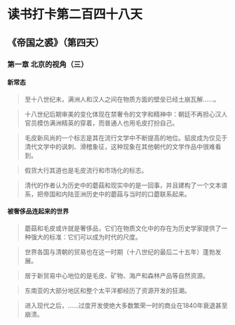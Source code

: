读书打卡第二百四十八天
===

《帝国之裘》（第四天）
---

### 第一章 北京的视角（三）

#### 新常态

> 至十八世纪末，满洲人和汉人之间在物质方面的壁垒已经土崩瓦解……。

> 十八世纪后期审美的变化体现在禁奢令的文字和精神中：朝廷不再担心汉人官员模仿满洲精英的穿着，而普通人也用毛皮打扮自己。

> 毛皮新风尚的一个标志是其在流行文学中不断提高的地位。貂皮成为仅见于清代文学中的讽刺、滑稽象征，这种现象在其他朝代的文学作品中很难看到。

> 假货大行其道也是毛皮流行和市场化的标志。

> 清代的作者认为历史中的蘑菇和现实中的是一回事，并且建构了一个文本谱系，把帝国和内陆亚洲历史中的蘑菇与当时的口蘑联系起来。

#### 被奢侈品连起来的世界

> 蘑菇和毛皮或许就是奢侈品，它们在物质文化中的存在为历史学家提供了一种强大的标准：它们可以成为时代的尺度。

> 世界各国与清朝的贸易也在这一时期（十八世纪的最后二十五年）蓬勃发展。

> 居于新贸易中心地位的是毛皮、矿物、海产和森林产品等自然资源。

> 东南亚的大部分地区和整个太平洋都经历了资源开发的狂潮。

> 进入现代之后，……过度开发使绝大多数繁荣一时的商业在1840年衰退甚至崩溃。